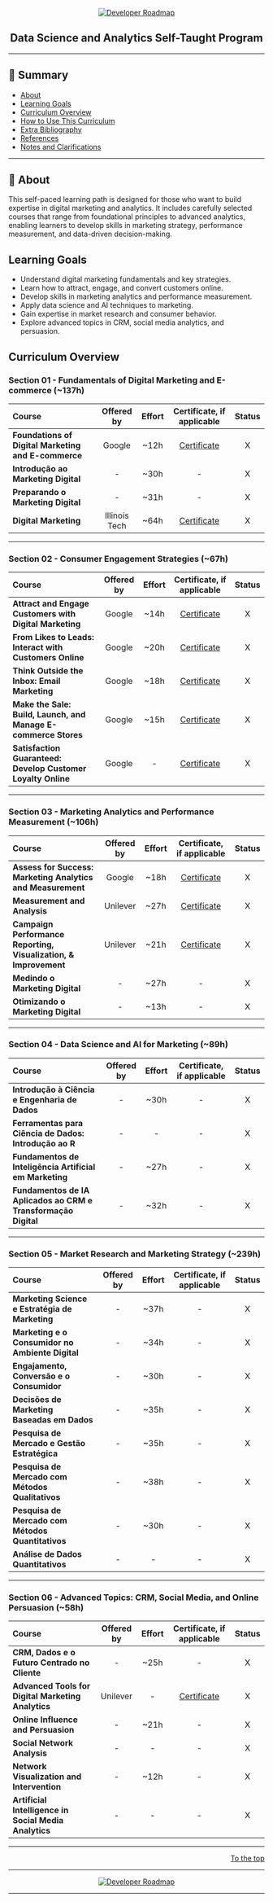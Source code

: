 <!--Essas Tgas são mais para mim me achar enquanto estiver editando esse arquivo.-->

<!--Cabeçalho da página. -->

<p align="center">
  <a href="https://github.com/marcoshsq/Curriculo_Autodidata_Dados">
    <img src="https://wallpapers.com/images/hd/marketing-light-blue-artwork-6ha8spypwyb8z6m8.jpg" alt="Developer Roadmap" width="" height="">
  </a>
</p>

<h2 align="center">Data Science and Analytics Self-Taught Program</h2>

---

<!--Fim da seção cabeçalho.-->
 
## 📌 Summary

- [About](#about)
- [Learning Goals](#learning-goals)
- [Curriculum Overview](#curriculum-overview)
- [How to Use This Curriculum](#how-to-use-this-curriculum)
- [Extra Bibliography](#extra-bibliography)
- [References](#references)
- [Notes and Clarifications](#notes-and-clarifications)

---

## 🧠 About

This self-paced learning path is designed for those who want to build expertise in digital marketing and analytics. It includes carefully selected courses that range from foundational principles to advanced analytics, enabling learners to develop skills in marketing strategy, performance measurement, and data-driven decision-making.

## Learning Goals
- Understand digital marketing fundamentals and key strategies.
- Learn how to attract, engage, and convert customers online.
- Develop skills in marketing analytics and performance measurement.
- Apply data science and AI techniques to marketing.
- Gain expertise in market research and consumer behavior.
- Explore advanced topics in CRM, social media analytics, and persuasion.

## Curriculum Overview

### Section 01 - Fundamentals of Digital Marketing and E-commerce (~137h)

Course | Offered by | Effort | Certificate, if applicable | Status |
:-- | :--: | :--: | :--: | :--: |
**Foundations of Digital Marketing and E-commerce** | Google | ~12h | [Certificate](#) | X |
**Introdução ao Marketing Digital** | - | ~30h | - | X |
**Preparando o Marketing Digital** | - | ~31h | - | X |
**Digital Marketing** | Illinois Tech | ~64h | [Certificate](#) | X |

---

### Section 02 - Consumer Engagement Strategies (~67h)

Course | Offered by | Effort | Certificate, if applicable | Status |
:-- | :--: | :--: | :--: | :--: |
**Attract and Engage Customers with Digital Marketing** | Google | ~14h | [Certificate](#) | X |
**From Likes to Leads: Interact with Customers Online** | Google | ~20h | [Certificate](#) | X |
**Think Outside the Inbox: Email Marketing** | Google | ~18h | [Certificate](#) | X |
**Make the Sale: Build, Launch, and Manage E-commerce Stores** | Google | ~15h | [Certificate](#) | X |
**Satisfaction Guaranteed: Develop Customer Loyalty Online** | Google | - | [Certificate](#) | X |

---

### Section 03 - Marketing Analytics and Performance Measurement (~106h)

Course | Offered by | Effort | Certificate, if applicable | Status |
:-- | :--: | :--: | :--: | :--: |
**Assess for Success: Marketing Analytics and Measurement** | Google | ~18h | [Certificate](#) | X |
**Measurement and Analysis** | Unilever | ~27h | [Certificate](#) | X |
**Campaign Performance Reporting, Visualization, & Improvement** | Unilever | ~21h | [Certificate](#) | X |
**Medindo o Marketing Digital** | - | ~27h | - | X |
**Otimizando o Marketing Digital** | - | ~13h | - | X |

---

### Section 04 - Data Science and AI for Marketing (~89h)

Course | Offered by | Effort | Certificate, if applicable | Status |
:-- | :--: | :--: | :--: | :--: |
**Introdução à Ciência e Engenharia de Dados** | - | ~30h | - | X |
**Ferramentas para Ciência de Dados: Introdução ao R** | - | - | - | X |
**Fundamentos de Inteligência Artificial em Marketing** | - | ~27h | - | X |
**Fundamentos de IA Aplicados ao CRM e Transformação Digital** | - | ~32h | - | X |

---

### Section 05 - Market Research and Marketing Strategy (~239h)

Course | Offered by | Effort | Certificate, if applicable | Status |
:-- | :--: | :--: | :--: | :--: |
**Marketing Science e Estratégia de Marketing** | - | ~37h | - | X |
**Marketing e o Consumidor no Ambiente Digital** | - | ~34h | - | X |
**Engajamento, Conversão e o Consumidor** | - | ~30h | - | X |
**Decisões de Marketing Baseadas em Dados** | - | ~35h | - | X |
**Pesquisa de Mercado e Gestão Estratégica** | - | ~35h | - | X |
**Pesquisa de Mercado com Métodos Qualitativos** | - | ~38h | - | X |
**Pesquisa de Mercado com Métodos Quantitativos** | - | ~30h | - | X |
**Análise de Dados Quantitativos** | - | - | - | X |

---

### Section 06 - Advanced Topics: CRM, Social Media, and Online Persuasion (~58h)

Course | Offered by | Effort | Certificate, if applicable | Status |
:-- | :--: | :--: | :--: | :--: |
**CRM, Dados e o Futuro Centrado no Cliente** | - | ~25h | - | X |
**Advanced Tools for Digital Marketing Analytics** | Unilever | - | [Certificate](#) | X |
**Online Influence and Persuasion** | - | ~21h | - | X |
**Social Network Analysis** | - | - | - | X |
**Network Visualization and Intervention** | - | ~12h | - | X |
**Artificial Intelligence in Social Media Analytics** | - | - | - | X |

---

<div align="right">

[To the top](#)

</div>

---

<p align="center">
	<a href="https://github.com/marcoshsq/Curriculo_Autodidata_Dados">
	
<p align="center">
  <a href="https://github.com/marcoshsq/Curriculo_Autodidata_Dados">
    <img src="https://media.giphy.com/media/jAe22Ec5iICCk/giphy.gif" alt="Developer Roadmap" width="" height="">
  </a>
</p>

---
